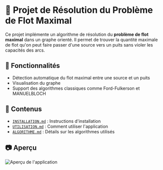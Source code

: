 # 🔮 Projet de Résolution du Problème de Flot Maximal

Ce projet implémente un algorithme de résolution du **problème de flot maximal** dans un graphe orienté. Il permet de trouver la quantité maximale de flot qu'on peut faire passer d'une source vers un puits sans violer les capacités des arcs.

## 🚀 Fonctionnalités

- Détection automatique du flot maximal entre une source et un puits
- Visualisation du graphe
- Support des algorithmes classiques comme Ford-Fulkerson et MANUELBLOCH

## 📁 Contenus

- [`INSTALLATION.md`](./docs/INSTALLATION.md) : Instructions d'installation
- [`UTILISATION.md`](./docs/UTILISATION.md) : Comment utiliser l'application
- [`ALGORITHME.md`](./docs/ALGORITHME.md) : Détails sur les algorithmes utilisés

## 📷 Aperçu

![Aperçu de l'application](./assets/screenshot.jpeg)

